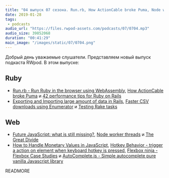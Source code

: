 ```yaml
---
title: "04 выпуск 07 сезона. Run.rb, How ActionCable broke Puma, Node worker threads, The Great Divide, Hotkey Behavior, Flexbox ninja и прочее"
date: 2019-01-28
tags:
 - podcasts
audio_url: "https://files.rwpod-assets.com/podcasts/07/0704.mp3"
audio_size: 39852068
duration: "00:41:29"
main_image: "/images/static/07/0704.png"
---
```


Добрый день уважаемые слушатели. Представляем новый выпуск подкаста RWpod. В этом выпуске:

## Ruby

 - [Run.rb - Run Ruby in the browser using WebAssembly](https://runrb.io/), [How ActionCable broke Puma](https://medium.com/@plezi_io/how-actioncable-broke-puma-fcfeceac33b0) и [42 performance tips for Ruby on Rails](https://www.mskog.com/posts/42-performance-tips-for-ruby-on-rails/)
 - [Exporting and Importing large amount of data in Rails](https://blog.eq8.eu/til/exporting-importing-migrating-large-amount-of-data-in-ruby-on-rails.html), [Faster CSV downloads using Enumerator](https://medium.com/reflektive-engineering/faster-csv-downloads-using-enumerator-7e9b94b870d3) и [Testing Rake tasks](https://blog.10pines.com/2019/01/14/testing-rake-tasks/)

## Web

 - [Future JavaScript: what is still missing?](http://2ality.com/2019/01/future-js.html), [Node worker threads](https://medium.com/lazy-engineering/node-worker-threads-b57a32d84845) и [The Great Divide](https://css-tricks.com/the-great-divide/)
 - [How to Handle Monetary Values in JavaScript](https://frontstuff.io/how-to-handle-monetary-values-in-javascript), [Hotkey Behavior - trigger a action on element when keyboard hotkey is pressed](https://github.com/github/hotkey), [Flexbox ninja - Flexbox Case Studies](https://flexbox.ninja/) и [AutoComplete.js - Simple autocomplete pure vanilla Javascript library](https://tarekraafat.github.io/autoComplete.js/#/)


READMORE
